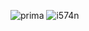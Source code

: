 
![prima](https://bafybeictvnacn7z3xkpdmyhs4ok5vbvcmpdkxxzh7w445nlwmh6nvaqqe4.ipfs.nftstorage.link)
![i574n](https://bafybeigbrhw7j2eqjijwogb4pqjnodoy7jgyihd54pvfttbspoz7v7si6i.ipfs.nftstorage.link/i574n%20avatar.png)
